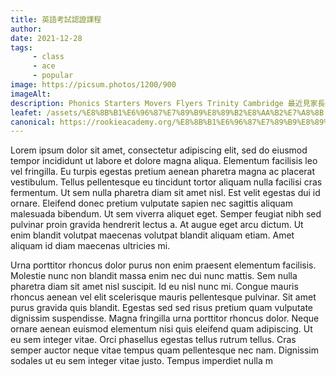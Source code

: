 ```yaml
---
title: 英語考試認證課程
author:
date: 2021-12-28
tags: 
     - class
     - ace
     - popular
image: https://picsum.photos/1200/900
imageAlt:
description: Phonics Starters Movers Flyers Trinity Cambridge 最近見家長傾向為小朋友增值，為未來舖路，淘醉學習此類考試課程，我們非常欣喜這些小朋友絕多數都是喜歡英文，甚至對英文學習培養了濃厚的興趣。對的，在學習這些課程時，我們都期望小朋友的學習態度良好、專注耐力強。如果小朋友本身有良好的記憶力，就更加事半功倍，進步得更快呢！
leafet: /assets/%E8%8B%B1%E6%96%87%E7%89%B9%E8%89%B2%E8%AA%B2%E7%A8%8B.pdf
canonical: https://rookieacademy.org/%E8%8B%B1%E6%96%87%E7%89%B9%E8%89%B2%E8%AA%B2%E7%A8%8B/
---
```



Lorem ipsum dolor sit amet, consectetur adipiscing elit, sed do eiusmod tempor incididunt ut labore et dolore magna aliqua. Elementum facilisis leo vel fringilla. Eu turpis egestas pretium aenean pharetra magna ac placerat vestibulum. Tellus pellentesque eu tincidunt tortor aliquam nulla facilisi cras fermentum. Ut sem nulla pharetra diam sit amet nisl. Est velit egestas dui id ornare. Eleifend donec pretium vulputate sapien nec sagittis aliquam malesuada bibendum. Ut sem viverra aliquet eget. Semper feugiat nibh sed pulvinar proin gravida hendrerit lectus a. At augue eget arcu dictum. Ut enim blandit volutpat maecenas volutpat blandit aliquam etiam. Amet aliquam id diam maecenas ultricies mi.

Urna porttitor rhoncus dolor purus non enim praesent elementum facilisis. Molestie nunc non blandit massa enim nec dui nunc mattis. Sem nulla pharetra diam sit amet nisl suscipit. Id eu nisl nunc mi. Congue mauris rhoncus aenean vel elit scelerisque mauris pellentesque pulvinar. Sit amet purus gravida quis blandit. Egestas sed sed risus pretium quam vulputate dignissim suspendisse. Magna fringilla urna porttitor rhoncus dolor. Neque ornare aenean euismod elementum nisi quis eleifend quam adipiscing. Ut eu sem integer vitae. Orci phasellus egestas tellus rutrum tellus. Cras semper auctor neque vitae tempus quam pellentesque nec nam. Dignissim sodales ut eu sem integer vitae justo. Tempus imperdiet nulla m